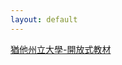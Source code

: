 ```yaml
---
layout: default
---
```

[猶他州立大學-開放式教材](http://ocw.usu.edu/instructional-technology-learning-sciences/index.html)  
